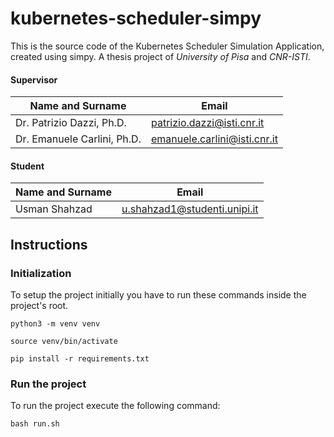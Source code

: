 # kubernetes-scheduler-simpy
This is the source code of the Kubernetes Scheduler Simulation Application, created using simpy.
A thesis project of *University of Pisa* and *CNR-ISTI*.

#### Supervisor

|Name and Surname            | Email                       |
|----------------------------|-----------------------------|
|Dr. Patrizio Dazzi, Ph.D.   |patrizio.dazzi@isti.cnr.it   |
|Dr. Emanuele Carlini, Ph.D. |emanuele.carlini@isti.cnr.it |

#### Student

|Name and Surname  | Email                         |
|------------------|-------------------------------|
|Usman Shahzad     |u.shahzad1@studenti.unipi.it   |


## Instructions

### Initialization

To setup the project initially you have to run these commands
inside the project's root.

`python3 -m venv venv`

`source venv/bin/activate`

`pip install -r requirements.txt`

### Run the project

To run the project execute the following command:

`bash run.sh`
